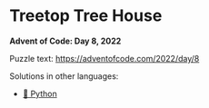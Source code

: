 # Treetop Tree House

**Advent of Code: Day 8, 2022**

Puzzle text: https://adventofcode.com/2022/day/8

Solutions in other languages:

- [🐍 Python](../../../../python/2022/08_treetop_tree_house)
